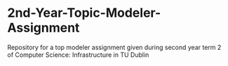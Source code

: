 # 2nd-Year-Topic-Modeler-Assignment
Repository for a top modeler assignment given during second year term 2 of Computer Science: Infrastructure in TU Dublin 
